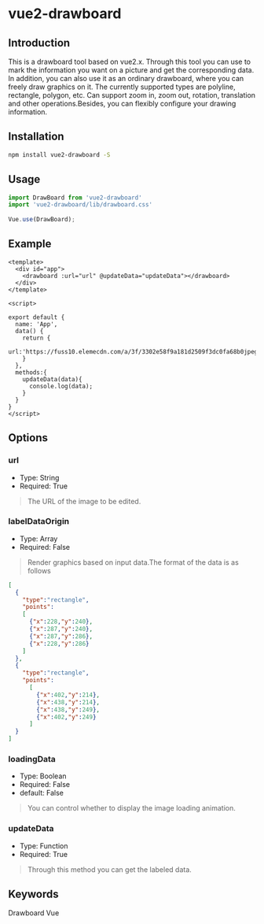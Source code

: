 # vue2-drawboard
## Introduction
This is a drawboard tool based on vue2.x. Through this tool you can use to mark the information you want on a picture and get the corresponding data. In addition, you can also use it as an ordinary drawboard, where you can freely draw graphics on it. The currently supported types are polyline, rectangle, polygon, etc. Can support zoom in, zoom out, rotation, translation and other operations.Besides, you can flexibly configure your drawing information.

## Installation
```sh
npm install vue2-drawboard -S
```

## Usage
```js
import DrawBoard from 'vue2-drawboard'
import 'vue2-drawboard/lib/drawboard.css'
 
Vue.use(DrawBoard);
```

## Example
```vue
<template>
  <div id="app">
    <drawboard :url="url" @updateData="updateData"></drawboard>
  </div>
</template>

<script>

export default {
  name: 'App',
  data() {
    return {
      url:'https://fuss10.elemecdn.com/a/3f/3302e58f9a181d2509f3dc0fa68b0jpeg.jpeg'
    }
  },
  methods:{
    updateData(data){
      console.log(data);
    }
  }
}
</script>
```

## Options
### url
+ Type: String
+ Required: True
>The URL of the image to be edited.
### labelDataOrigin
+ Type: Array
+ Required: False
>Render graphics based on input data.The format of the data is as follows
```json
[
  {
    "type":"rectangle",
    "points":
    [
      {"x":228,"y":240},
      {"x":287,"y":240},
      {"x":287,"y":286},
      {"x":228,"y":286}
    ]
  },
  {
    "type":"rectangle",
    "points":
      [
        {"x":402,"y":214},
        {"x":438,"y":214},
        {"x":438,"y":249},
        {"x":402,"y":249}
      ]
  }
]
```
### loadingData 
+ Type: Boolean
+ Required: False
+ default: False
> You can control whether to display the image loading animation.

### updateData
+ Type: Function
+ Required: True
> Through this method you can get the labeled data.
## Keywords
Drawboard Vue

